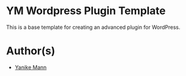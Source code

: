 # YM Wordpress Plugin Template

This is a base template for creating an advanced plugin for WordPress.

# Author(s)
* [Yanike Mann](https://github.com/yanike )